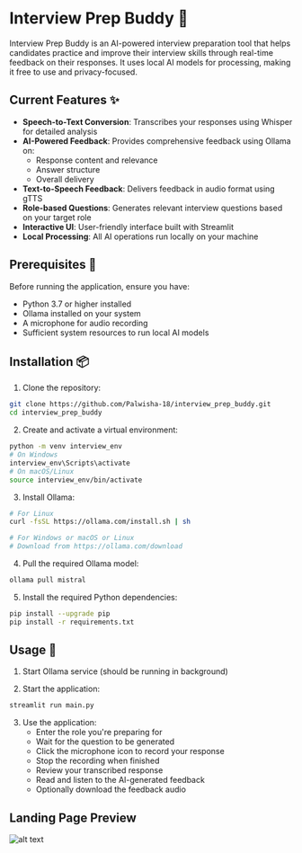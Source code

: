 # Interview Prep Buddy 🎯

Interview Prep Buddy is an AI-powered interview preparation tool that helps candidates practice and improve their interview skills through real-time feedback on their responses. It uses local AI models for processing, making it free to use and privacy-focused.

## Current Features ✨

- **Speech-to-Text Conversion**: Transcribes your responses using Whisper for detailed analysis
- **AI-Powered Feedback**: Provides comprehensive feedback using Ollama on:
  - Response content and relevance
  - Answer structure
  - Overall delivery
- **Text-to-Speech Feedback**: Delivers feedback in audio format using gTTS
- **Role-based Questions**: Generates relevant interview questions based on your target role
- **Interactive UI**: User-friendly interface built with Streamlit
- **Local Processing**: All AI operations run locally on your machine

## Prerequisites 🔧

Before running the application, ensure you have:

- Python 3.7 or higher installed
- Ollama installed on your system
- A microphone for audio recording
- Sufficient system resources to run local AI models

## Installation 📦

1. Clone the repository:

```bash
git clone https://github.com/Palwisha-18/interview_prep_buddy.git
cd interview_prep_buddy
```

2. Create and activate a virtual environment:

```bash
python -m venv interview_env
# On Windows
interview_env\Scripts\activate
# On macOS/Linux
source interview_env/bin/activate
```

3. Install Ollama:

```bash
# For Linux
curl -fsSL https://ollama.com/install.sh | sh

# For Windows or macOS or Linux
# Download from https://ollama.com/download
```

4. Pull the required Ollama model:

```bash
ollama pull mistral
```

5. Install the required Python dependencies:

```bash
pip install --upgrade pip
pip install -r requirements.txt
```

## Usage 🚀

1. Start Ollama service (should be running in background)

2. Start the application:

```bash
streamlit run main.py
```

3. Use the application:
   - Enter the role you're preparing for
   - Wait for the question to be generated
   - Click the microphone icon to record your response
   - Stop the recording when finished
   - Review your transcribed response
   - Read and listen to the AI-generated feedback
   - Optionally download the feedback audio

## Landing Page Preview

![alt text](https://github.com/sarmishra/Interview-Prep-Budy/blob/main/landing_page_interview_prep_budy.png?raw=true)
